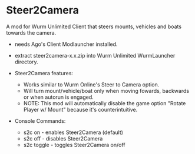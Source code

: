 # Steer2Camera
A mod for Wurm Unlimited Client that steers mounts, vehicles and boats towards the camera.
- needs Ago's Client Modlauncher installed.
- extract steer2camera-x.x.zip into Wurm Unlimited WurmLauncher directory.

- Steer2Camera features:
  - Works similar to Wurm Online's Steer to Camera option.
  - Will turn mount/vehicle/boat only when moving fowards, backwards or when autorun is engaged.
  - NOTE: This mod will automatically disable the game option "Rotate Player w/ Mount" because it's counterintuitive.

- Console Commands:
  - s2c on      - enables Steer2Camera (default)
  - s2c off     - disables Steer2Camera
  - s2c toggle  - toggles Steer2Camera on/off


    
